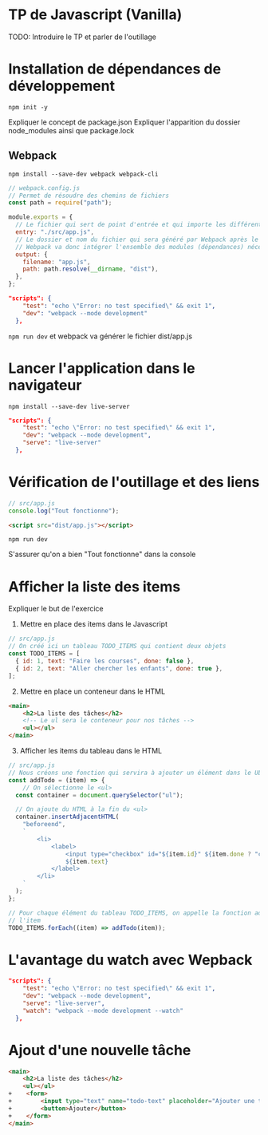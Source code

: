 # TP de Javascript (Vanilla)

TODO: Introduire le TP et parler de l'outillage

# Installation de dépendances de développement

`npm init -y`

Expliquer le concept de package.json
Expliquer l'apparition du dossier node_modules ainsi que package.lock

## Webpack 

`npm install --save-dev webpack webpack-cli`

```js
// webpack.config.js
// Permet de résoudre des chemins de fichiers
const path = require("path");

module.exports = {
  // Le fichier qui sert de point d'entrée et qui importe les différentes dépendances de l'application
  entry: "./src/app.js",
  // Le dossier et nom du fichier qui sera généré par Webpack après le build
  // Webpack va donc intégrer l'ensemble des modules (dépendances) nécessaires dans un seul fichier dist/app.js
  output: {
    filename: "app.js",
    path: path.resolve(__dirname, "dist"),
  },
};
```

```json
"scripts": {
    "test": "echo \"Error: no test specified\" && exit 1",
    "dev": "webpack --mode development"
  },
```

`npm run dev` et webpack va générer le fichier dist/app.js

# Lancer l'application dans le navigateur

`npm install --save-dev live-server`

```json
"scripts": {
    "test": "echo \"Error: no test specified\" && exit 1",
    "dev": "webpack --mode development",
    "serve": "live-server"
  },
```

# Vérification de l'outillage et des liens
```js
// src/app.js
console.log("Tout fonctionne");
```

```html
<script src="dist/app.js"></script>
```

`npm run dev`

S'assurer qu'on a bien "Tout fonctionne" dans la console


# Afficher la liste des items

Expliquer le but de l'exercice

1. Mettre en place des items dans le Javascript
```js
// src/app.js
// On créé ici un tableau TODO_ITEMS qui contient deux objets 
const TODO_ITEMS = [
  { id: 1, text: "Faire les courses", done: false },
  { id: 2, text: "Aller chercher les enfants", done: true },
];
```

2. Mettre en place un conteneur dans le HTML
```html
<main>
    <h2>La liste des tâches</h2>
    <!-- Le ul sera le conteneur pour nos tâches -->
    <ul></ul>
</main>
```

3. Afficher les items du tableau dans le HTML
```js
// src/app.js
// Nous créons une fonction qui servira à ajouter un élément dans le UL à partir d'un objet tâche
const addTodo = (item) => {
    // On sélectionne le <ul>
  const container = document.querySelector("ul");

  // On ajoute du HTML à la fin du <ul>
  container.insertAdjacentHTML(
    "beforeend",
    `
        <li>
            <label>
                <input type="checkbox" id="${item.id}" ${item.done ? "checked" : ""} /> 
                ${item.text}
            </label>
        </li>
    `
  );
};

// Pour chaque élément du tableau TODO_ITEMS, on appelle la fonction addTodo en fournissant
// l'item
TODO_ITEMS.forEach((item) => addTodo(item));
```

# L'avantage du watch avec Wepback

```json
"scripts": {
    "test": "echo \"Error: no test specified\" && exit 1",
    "dev": "webpack --mode development",
    "serve": "live-server",
    "watch": "webpack --mode development --watch"
  },
```

# Ajout d'une nouvelle tâche
```html
<main>
    <h2>La liste des tâches</h2>
    <ul></ul>
+    <form>
+        <input type="text" name="todo-text" placeholder="Ajouter une tâche" />
+        <button>Ajouter</button>
+    </form>
</main>
```